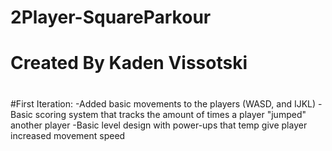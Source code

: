 # 2Player-SquareParkour
# Created By Kaden Vissotski
#

#First Iteration: 
-Added basic movements to the players (WASD, and IJKL)
-Basic scoring system that tracks the amount of times a player "jumped" another player
-Basic level design with power-ups that temp give player increased movement speed
